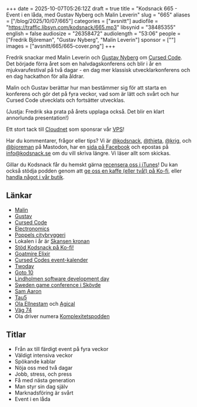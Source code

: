 +++
date = 2025-10-07T05:26:12Z
draft = true
title = "Kodsnack 665 - Event i en låda, med Gustav Nyberg och Malin Leverin"
slug = "665"
aliases = ["/blog/2025/10/07/665"]
categories = ["avsnitt"]
audiofile = "https://traffic.libsyn.com/kodsnack/665.mp3"
libsynid = "38485355"
english = false
audiosize = "26358472"
audiolength = "53:06"
people = ["Fredrik Björeman", "Gustav Nyberg", "Malin Leverin"]
sponsor = [""]
images = ["avsnitt/665/665-cover.png"]
+++

Fredrik snackar med Malin Leverin och [Gustav Nyberg](https://www.linkedin.com/in/gustav-nyberg/) om [Cursed Code](https://www.cursedcode.se/). Det började förra året som en halvdagskonferens och blir i år en mjukvarufestival på två dagar - en dag mer klassisk utvecklarkonferens och en dag hackathon för alla åldrar.

Malin och Gustav berättar hur man bestämmer sig för att starta en konferens och gör det på fyra veckor, vad som är lätt och svårt och hur Cursed Code utvecklats och fortsätter utvecklas.

(Justja: Fredrik ska prata på årets upplaga också. Det blir en klart annorlunda presentation!)

Ett stort tack till [Cloudnet](https://www.cloudnet.se) som sponsrar vår [VPS](https://en.wikipedia.org/wiki/Virtual_private_server)!

Har du kommentarer, frågor eller tips? Vi är [@kodsnack](https://social.podsnack.se/@kodsnack), [@thieta](https://6510.nu/@thieta), [@krig](https://6510.nu/@krig), och [@bjoreman](https://toot.cafe/@bjoreman) på Mastodon, har en [sida på Facebook](https://www.facebook.com/) och epostas på [info@kodsnack.se](mailto:info@kodsnack.se) om du vill skriva längre. Vi läser allt som skickas.

Gillar du Kodsnack får du hemskt gärna [recensera oss i iTunes](https://itunes.apple.com/se/podcast/kodsnack/id561631498?l=en)! Du kan också stödja podden genom att <a href="https://ko-fi.com/kodsnack" rel="payment">ge oss en kaffe (eller två!) på Ko-fi</a>, eller [handla något i vår butik](https://shop.spreadshirt.se/kodsnack/).

## Länkar
* [Malin](https://www.linkedin.com/in/malinleverin/)
* [Gustav](https://www.linkedin.com/in/gustav-nyberg/)
* [Cursed Code](https://www.cursedcode.se/)
* [Electronomics](https://www.electronomics.com/)
* [Poppels citybryggeri](https://www.poppels.se/citybryggeriet/)
* Lokalen i år är [Skansen kronan](https://www.skansenkronan.se/)
* [Stöd Kodsnack på Ko-fi!](https://ko-fi.com/kodsnack)
* [Goatmire Elixir](https://goatmire.com/)
* [Cursed Codes event-kalender](https://www.cursedcode.se/)
* [Twoday](https://www.twoday.se/)
* [Goto 10](https://www.goto10.se/)
* [Lindholmen software development day](https://www.eventbrite.se/e/paradigms-of-the-software-industry-tickets-1286258647239)
* [Sweden game conference i Skövde](https://swedengameconference.se/en/)
* [Sam Aaron](https://linktr.ee/samaaron)
* [Tau5](https://tau5.live/)
* [Ola Ellnestam](https://www.linkedin.com/in/ellnestam/) och [Agical](https://www.agical.se/)
* [Väg 74](https://www.agical.se/pod/)
* Ola driver numera [Komplexitetspodden](https://www.komplexitetspodden.se/) 

## Titlar
* Från ax till färdigt event på fyra veckor
* Väldigt intensiva veckor
* Spökande kablar
* Nöja oss med två dagar
* Jobb, stress, och press
* Få med nästa generation
* Man styr sin dag själv
* Marknadsföring är svårt
* Event i en låda